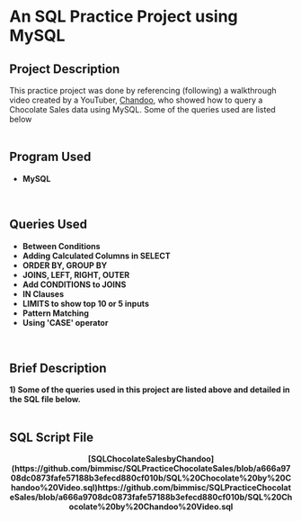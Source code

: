 <h1> An SQL Practice Project using MySQL</h1>

<h2>Project Description</h2>

This practice project was done by referencing (following) a walkthrough video created by a YouTuber, [Chandoo](https://www.youtube.com/watch?v=l8DCPaHc5TQ&t=16s), who showed how to query a Chocolate Sales data using MySQL. Some of the queries used are listed below<br />
<br />

<h2>Program Used </h2>

- <b>MySQL</b>
<br />

<h2>Queries Used</h2>

- <b>Between Conditions</b>
- <b>Adding Calculated Columns in SELECT</b>
- <b>ORDER BY, GROUP BY</b>
- <b>JOINS, LEFT, RIGHT, OUTER</b>
- <b>Add CONDITIONS to JOINS</b>
- <b>IN Clauses</b>
- <b>LIMITS to show top 10 or 5 inputs</b>
- <b>Pattern Matching</b>
- <b>Using 'CASE' operator</b>
<br />

<h2>Brief Description</h2>

<b> 1) Some of the queries used in this project are listed above and detailed in the SQL file below. <br/>
<br />

<h2>SQL Script File</h2>

<p align="center">
[SQLChocolateSalesbyChandoo](https://github.com/bimmisc/SQLPracticeChocolateSales/blob/a666a9708dc0873fafe57188b3efecd880cf010b/SQL%20Chocolate%20by%20Chandoo%20Video.sql)https://github.com/bimmisc/SQLPracticeChocolateSales/blob/a666a9708dc0873fafe57188b3efecd880cf010b/SQL%20Chocolate%20by%20Chandoo%20Video.sql
<p/><br />
<br />
